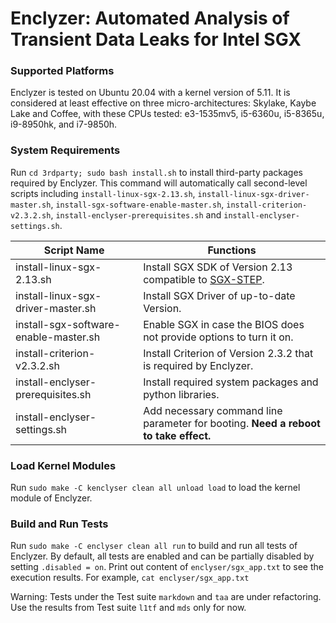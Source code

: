 # Enclyzer: Automated Analysis of Transient Data Leaks for Intel SGX

### Supported Platforms

Enclyzer is tested on Ubuntu 20.04 with a kernel version of 5.11. It is considered at least effective on three micro-architectures: Skylake, Kaybe Lake and Coffee, with these CPUs tested: e3-1535mv5, i5-6360u, i5-8365u, i9-8950hk, and i7-9850h.

### System Requirements 

Run `cd 3rdparty; sudo bash install.sh` to install third-party packages required by Enclyzer. This command will automatically call second-level scripts including `install-linux-sgx-2.13.sh`, `install-linux-sgx-driver-master.sh`, `install-sgx-software-enable-master.sh`, `install-criterion-v2.3.2.sh`, `install-enclyser-prerequisites.sh` and `install-enclyser-settings.sh`. 

| Script Name                           | Functions                                                                           |
| ------------------------------------- | ----------------------------------------------------------------------------------- |
| install-linux-sgx-2.13.sh             | Install SGX SDK of Version 2.13 compatible to [SGX-STEP](https://github.com/jovanbulck/sgx-step).                             |
| install-linux-sgx-driver-master.sh    | Install SGX Driver of up-to-date Version.                                           |
| install-sgx-software-enable-master.sh | Enable SGX in case the BIOS does not provide options to turn it on.                 |
| install-criterion-v2.3.2.sh           | Install Criterion of Version 2.3.2 that is required by Enclyzer.                    |
| install-enclyser-prerequisites.sh     | Install required system packages and python libraries.                              |
| install-enclyser-settings.sh          | Add necessary command line parameter for booting. **Need a reboot to take effect.** |

### Load Kernel Modules

Run `sudo make -C kenclyser clean all unload load` to load the kernel module of Enclyzer. 

### Build and Run Tests

Run `sudo make -C enclyser clean all run` to build and run all tests of Enclyzer. By default, all tests are enabled and can be partially disabled by setting `.disabled = on`. Print out content of `enclyser/sgx_app.txt` to see the execution results. For example, `cat enclyser/sgx_app.txt`

Warning: Tests under the Test suite `markdown` and `taa` are under refactoring. Use the results from Test suite `l1tf` and `mds` only for now.
